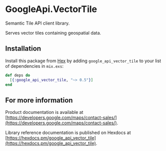# GoogleApi.VectorTile

Semantic Tile API client library.

Serves vector tiles containing geospatial data. 

## Installation

Install this package from [Hex](https://hex.pm) by adding
`google_api_vector_tile` to your list of dependencies in `mix.exs`:

```elixir
def deps do
  [{:google_api_vector_tile, "~> 0.5"}]
end
```

## For more information

Product documentation is available at [https://developers.google.com/maps/contact-sales/](https://developers.google.com/maps/contact-sales/).

Library reference documentation is published on Hexdocs at
[https://hexdocs.pm/google_api_vector_tile](https://hexdocs.pm/google_api_vector_tile).
